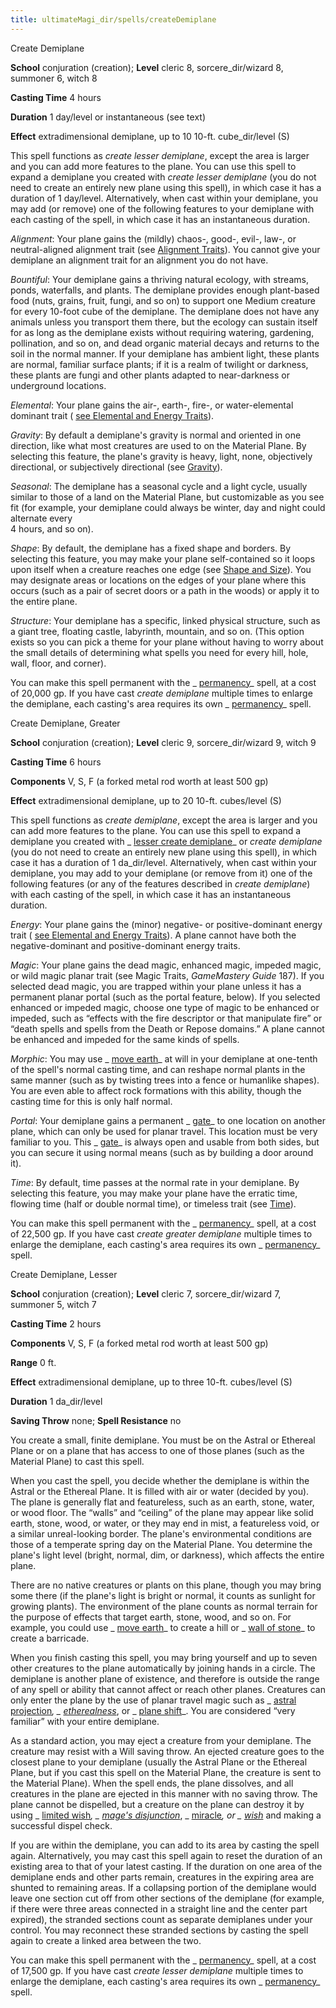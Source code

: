 ```yaml
---
title: ultimateMagi_dir/spells/createDemiplane
---
```

Create Demiplane

**School** conjuration (creation); **Level** cleric 8, sorcere_dir/wizard 8, summoner 6, witch 8

**Casting Time** 4 hours

**Duration** 1 day/level or instantaneous (see text)

**Effect** extradimensional demiplane, up to 10 10-ft. cube_dir/level (S)

This spell functions as _create lesser demiplane_, except the area is larger and you can add more features to the plane. You can use this spell to expand a demiplane you created with _create lesser demiplane_ (you do not need to create an entirely new plane using this spell), in which case it has a duration of 1 day/level. Alternatively, when cast within your demiplane, you may add (or remove) one of the following features to your demiplane with each casting of the spell, in which case it has an instantaneous duration.

_Alignment_: Your plane gains the (mildly) chaos-, good-, evil-, law-, or neutral-aligned alignment trait (see [Alignment Traits](master_dir/planarAdventures#_alignment-traits)). You cannot give your demiplane an alignment trait for an alignment you do not have.

_Bountiful_: Your demiplane gains a thriving natural ecology, with streams, ponds, waterfalls, and plants. The demiplane provides enough plant-based food (nuts, grains, fruit, fungi, and so on) to support one Medium creature for every 10-foot cube of the demiplane. The demiplane does not have any animals unless you transport them there, but the ecology can sustain itself for as long as the demiplane exists without requiring watering, gardening, pollination, and so on, and dead organic material decays and returns to the soil in the normal manner. If your demiplane has ambient light, these plants are normal, familiar surface plants; if it is a realm of twilight or darkness, these plants are fungi and other plants adapted to near-darkness or underground locations.

_Elemental_: Your plane gains the air-, earth-, fire-, or water-elemental dominant trait ( [see Elemental and Energy Traits](mastery/planarAdventures#_elemental-and-energy-traits)).

_Gravity_: By default a demiplane's gravity is normal and oriented in one direction, like what most creatures are used to on the Material Plane. By selecting this feature, the plane's gravity is heavy, light, none, objectively directional, or subjectively directional (see [Gravity](master_dir/planarAdventures#_gravity)).

_Seasonal_: The demiplane has a seasonal cycle and a light cycle, usually similar to those of a land on the Material Plane, but customizable as you see fit (for example, your demiplane could always be winter, day and night could alternate every   
4 hours, and so on).

_Shape_: By default, the demiplane has a fixed shape and borders. By selecting this feature, you may make your plane self-contained so it loops upon itself when a creature reaches one edge (see [Shape and Size](mastery/planarAdventures#_shape-and-size)). You may designate areas or locations on the edges of your plane where this occurs (such as a pair of secret doors or a path in the woods) or apply it to the entire plane.

_Structure_: Your demiplane has a specific, linked physical structure, such as a giant tree, floating castle, labyrinth, mountain, and so on. (This option exists so you can pick a theme for your plane without having to worry about the small details of determining what spells you need for every hill, hole, wall, floor, and corner).

You can make this spell permanent with the _ [permanency](spell_dir/permanency#_permanency)_ spell, at a cost of 20,000 gp. If you have cast _create demiplane_ multiple times to enlarge the demiplane, each casting's area requires its own _ [permanency](spells/permanency#_permanency)_ spell.

Create Demiplane, Greater

**School** conjuration (creation); **Level** cleric 9, sorcere_dir/wizard 9, witch 9

**Casting Time** 6 hours

**Components** V, S, F (a forked metal rod worth at least 500 gp)

**Effect** extradimensional demiplane, up to 20 10-ft. cubes/level (S)

This spell functions as _create demiplane_, except the area is larger and you can add more features to the plane. You can use this spell to expand a demiplane you created with _ [lesser create demiplane](ultimateMagi_dir/spells/createDemiplane#_create-demiplane,-lesser)_ or _create demiplane_ (you do not need to create an entirely new plane using this spell), in which case it has a duration of 1 da_dir/level. Alternatively, when cast within your demiplane, you may add to your demiplane (or remove from it) one of the following features (or any of the features described in _create demiplane_) with each casting of the spell, in which case it has an instantaneous duration.

_Energy_: Your plane gains the (minor) negative- or positive-dominant energy trait ( [see Elemental and Energy Traits](mastery/planarAdventures#_elemental-and-energy-traits)). A plane cannot have both the negative-dominant and positive-dominant energy traits.

_Magic_: Your plane gains the dead magic, enhanced magic, impeded magic, or wild magic planar trait (see Magic Traits, _GameMastery Guide_ 187). If you selected dead magic, you are trapped within your plane unless it has a permanent planar portal (such as the portal feature, below). If you selected enhanced or impeded magic, choose one type of magic to be enhanced or impeded, such as “effects with the fire descriptor or that manipulate fire” or “death spells and spells from the Death or Repose domains.” A plane cannot be enhanced and impeded for the same kinds of spells.

_Morphic_: You may use _ [move earth](spell_dir/moveEarth#_move-earth)_ at will in your demiplane at one-tenth of the spell's normal casting time, and can reshape normal plants in the same manner (such as by twisting trees into a fence or humanlike shapes). You are even able to affect rock formations with this ability, though the casting time for this is only half normal.

_Portal_: Your demiplane gains a permanent _ [gate](spells/gate#_gate)_ to one location on another plane, which can only be used for planar travel. This location must be very familiar to you. This _ [gate](spell_dir/gate#_gate)_ is always open and usable from both sides, but you can secure it using normal means (such as by building a door around it).

_Time_: By default, time passes at the normal rate in your demiplane. By selecting this feature, you may make your plane have the erratic time, flowing time (half or double normal time), or timeless trait (see [Time](mastery/planarAdventures#_time)).

You can make this spell permanent with the _ [permanency](spell_dir/permanency#_permanency)_ spell, at a cost of 22,500 gp. If you have cast _create greater demiplane_ multiple times to enlarge the demiplane, each casting's area requires its own _ [permanency](spells/permanency#_permanency)_ spell.

Create Demiplane, Lesser

**School** conjuration (creation); **Level** cleric 7, sorcere_dir/wizard 7, summoner 5, witch 7

**Casting Time** 2 hours

**Components** V, S, F (a forked metal rod worth at least 500 gp)

**Range** 0 ft.

**Effect** extradimensional demiplane, up to three 10-ft. cubes/level (S)

**Duration** 1 da_dir/level

**Saving Throw** none; **Spell Resistance** no

You create a small, finite demiplane. You must be on the Astral or Ethereal Plane or on a plane that has access to one of those planes (such as the Material Plane) to cast this spell.

When you cast the spell, you decide whether the demiplane is within the Astral or the Ethereal Plane. It is filled with air or water (decided by you). The plane is generally flat and featureless, such as an earth, stone, water, or wood floor. The “walls” and “ceiling” of the plane may appear like solid earth, stone, wood, or water, or they may end in mist, a featureless void, or a similar unreal-looking border. The plane's environmental conditions are those of a temperate spring day on the Material Plane. You determine the plane's light level (bright, normal, dim, or darkness), which affects the entire plane.

There are no native creatures or plants on this plane, though you may bring some there (if the plane's light is bright or normal, it counts as sunlight for growing plants). The environment of the plane counts as normal terrain for the purpose of effects that target earth, stone, wood, and so on. For example, you could use _ [move earth](spells/moveEarth#_move-earth)_ to create a hill or _ [wall of stone](spell_dir/wallOfStone#_wall-of-stone)_ to create a barricade.

When you finish casting this spell, you may bring yourself and up to seven other creatures to the plane automatically by joining hands in a circle. The demiplane is another plane of existence, and therefore is outside the range of any spell or ability that cannot affect or reach other planes. Creatures can only enter the plane by the use of planar travel magic such as _ [astral projection](spells/astralProjection#_astral-projection)_, _ [etherealness](magicItem_dir/armor#_armor-etherealness)_, or _ [plane shift](spells/planeShift#_plane-shift)_. You are considered “very familiar” with your entire demiplane.

As a standard action, you may eject a creature from your demiplane. The creature may resist with a Will saving throw. An ejected creature goes to the closest plane to your demiplane (usually the Astral Plane or the Ethereal Plane, but if you cast this spell on the Material Plane, the creature is sent to the Material Plane). When the spell ends, the plane dissolves, and all creatures in the plane are ejected in this manner with no saving throw. The plane cannot be dispelled, but a creature on the plane can destroy it by using _ [limited wish](spell_dir/limitedWish#_limited-wish)_, _ [mage's disjunction](spells/mageSDisjunction#_mage-s-disjunction)_, _ [miracle](spell_dir/miracle#_miracle)_, or _ [wish](spells/wish#_wish)_ and making a successful dispel check.

If you are within the demiplane, you can add to its area by casting the spell again. Alternatively, you may cast this spell again to reset the duration of an existing area to that of your latest casting. If the duration on one area of the demiplane ends and other parts remain, creatures in the expiring area are shunted to remaining areas. If a collapsing portion of the demiplane would leave one section cut off from other sections of the demiplane (for example, if there were three areas connected in a straight line and the center part expired), the stranded sections count as separate demiplanes under your control. You may reconnect these stranded sections by casting the spell again to create a linked area between the two.

You can make this spell permanent with the _ [permanency](spell_dir/permanency#_permanency)_ spell, at a cost of 17,500 gp. If you have cast _create lesser demiplane_ multiple times to enlarge the demiplane, each casting's area requires its own _ [permanency](spells/permanency#_permanency)_ spell.

